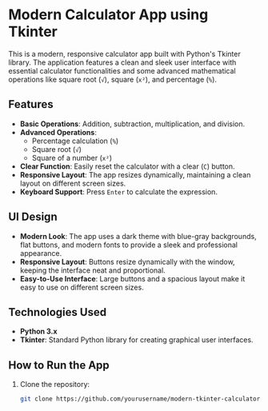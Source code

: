 # Modern Calculator App using Tkinter

This is a modern, responsive calculator app built with Python's Tkinter library. The application features a clean and sleek user interface with essential calculator functionalities and some advanced mathematical operations like square root (`√`), square (`x²`), and percentage (`%`).

## Features
- **Basic Operations**: Addition, subtraction, multiplication, and division.
- **Advanced Operations**: 
  - Percentage calculation (`%`)
  - Square root (`√`)
  - Square of a number (`x²`)
- **Clear Function**: Easily reset the calculator with a clear (`C`) button.
- **Responsive Layout**: The app resizes dynamically, maintaining a clean layout on different screen sizes.
- **Keyboard Support**: Press `Enter` to calculate the expression.

## UI Design
- **Modern Look**: The app uses a dark theme with blue-gray backgrounds, flat buttons, and modern fonts to provide a sleek and professional appearance.
- **Responsive Layout**: Buttons resize dynamically with the window, keeping the interface neat and proportional.
- **Easy-to-Use Interface**: Large buttons and a spacious layout make it easy to use on different screen sizes.

## Technologies Used
- **Python 3.x**
- **Tkinter**: Standard Python library for creating graphical user interfaces.

## How to Run the App
1. Clone the repository:
   ```bash
   git clone https://github.com/yourusername/modern-tkinter-calculator.git
